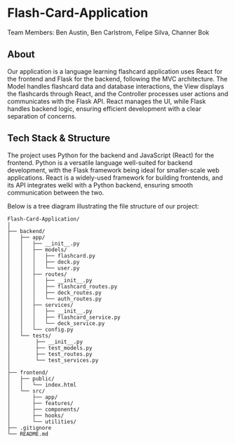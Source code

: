 # Flash-Card-Application
Team Members: Ben Austin, Ben Carlstrom, Felipe Silva, Channer Bok

## About
Our application is a language learning flashcard application uses React for the frontend and Flask for the backend, following the MVC architecture. The Model handles flashcard data and database interactions, the View displays the flashcards through React, and the Controller processes user actions and communicates with the Flask API. React manages the UI, while Flask handles backend logic, ensuring efficient development with a clear separation of concerns.

## Tech Stack & Structure
The project uses Python for the backend and JavaScript (React) for the frontend. Python is a versatile language well-suited for backend development, with the Flask framework being ideal for smaller-scale web applications. React is a widely-used framework for building  frontends, and its API  integrates welkl with a Python backend, ensuring smooth communication between the two.

Below is a tree diagram illustrating the file structure of our project:
```text
Flash-Card-Application/
│
├── backend/
│   ├── app/
│   │   ├── __init__.py
│   │   ├── models/
│   │   │   ├── flashcard.py
│   │   │   ├── deck.py
│   │   │   └── user.py
│   │   ├── routes/
│   │   │   ├── __init__.py
│   │   │   ├── flashcard_routes.py
│   │   │   ├── deck_routes.py
│   │   │   └── auth_routes.py
│   │   ├── services/
│   │   │   ├── __init__.py
│   │   │   ├── flashcard_service.py
│   │   │   └── deck_service.py
│   │   └── config.py
│   └── tests/
│        ├── __init__.py
│        ├── test_models.py
│        ├── test_routes.py
│        └── test_services.py
│
├── frontend/
│   ├── public/
│   │   └── index.html
│   └── src/
│       ├── app/
│       ├── features/
│       ├── components/
│       ├── hooks/
│       └── utilities/
├── .gitignore
└── README.md
```
